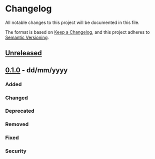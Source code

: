 # Changelog

All notable changes to this project will be documented in this file.

The format is based on [Keep a Changelog](https://keepachangelog.com/en/1.0.0/), and this project adheres to [Semantic Versioning](https://semver.org/spec/v2.0.0.html).

## [Unreleased](https://github.com/LandRegistry/ddat-capability-assessment/compare/0.1.0...main)

## [0.1.0](https://github.com/LandRegistry/ddat-capability-assessment/releases/tag/0.1.0) - dd/mm/yyyy

### Added

### Changed

### Deprecated

### Removed

### Fixed

### Security
